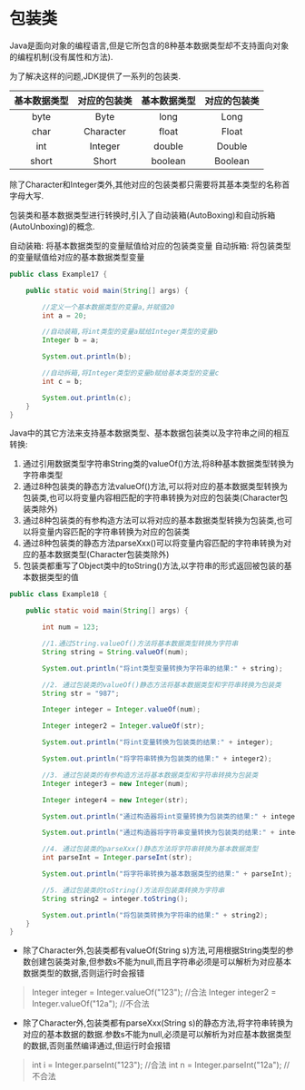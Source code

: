 # 包装类

Java是面向对象的编程语言,但是它所包含的8种基本数据类型却不支持面向对象的编程机制(没有属性和方法).

为了解决这样的问题,JDK提供了一系列的包装类.

|基本数据类型|对应的包装类|基本数据类型|对应的包装类|
|:--:|:--:|:--:|:--:|
|byte|Byte|long|Long|
|char|Character|float|Float|
|int|Integer|double|Double|
|short|Short|boolean|Boolean|

除了Character和Integer类外,其他对应的包装类都只需要将其基本类型的名称首字母大写.

包装类和基本数据类型进行转换时,引入了自动装箱(AutoBoxing)和自动拆箱(AutoUnboxing)的概念.

自动装箱: 将基本数据类型的变量赋值给对应的包装类变量
自动拆箱: 将包装类型的变量赋值给对应的基本数据类型变量

```java
public class Example17 {

    public static void main(String[] args) {

        //定义一个基本数据类型的变量a,并赋值20
        int a = 20;

        //自动装箱,将int类型的变量a赋给Integer类型的变量b
        Integer b = a;

        System.out.println(b);

        //自动拆箱,将Integer类型的变量b赋给基本类型的变量c
        int c = b;

        System.out.println(c);
    }
}
```

Java中的其它方法来支持基本数据类型、基本数据包装类以及字符串之间的相互转换:

1. 通过引用数据类型字符串String类的valueOf()方法,将8种基本数据类型转换为字符串类型
2. 通过8种包装类的静态方法valueOf()方法,可以将对应的基本数据类型转换为包装类,也可以将变量内容相匹配的字符串转换为对应的包装类(Character包装类除外)
3. 通过8种包装类的有参构造方法可以将对应的基本数据类型转换为包装类,也可以将变量内容匹配的字符串转换为对应的包装类
4. 通过8种包装类的静态方法parseXxx()可以将变量内容匹配的字符串转换为对应的基本数据类型(Character包装类除外)
5. 包装类都重写了Object类中的toString()方法,以字符串的形式返回被包装的基本数据类型的值

```java
public class Example18 {

    public static void main(String[] args) {

        int num = 123;

        //1.通过String.valueOf()方法将基本数据类型转换为字符串
        String string = String.valueOf(num);

        System.out.println("将int类型变量转换为字符串的结果:" + string);

        //2. 通过包装类的valueOf()静态方法将基本数据类型和字符串转换为包装类
        String str = "987";

        Integer integer = Integer.valueOf(num);

        Integer integer2 = Integer.valueOf(str);

        System.out.println("将int变量转换为包装类的结果:" + integer);

        System.out.println("将字符串转换为包装类的结果:" + integer2);

        //3. 通过包装类的有参构造方法将基本数据类型和字符串转换为包装类
        Integer integer3 = new Integer(num);

        Integer integer4 = new Integer(str);

        System.out.println("通过构造器将int变量转换为包装类的结果:" + integer3);

        System.out.println("通过构造器将字符串变量转换为包装类的结果:" + integer4);

        //4. 通过包装类的parseXxx()静态方法将字符串转换为基本数据类型
        int parseInt = Integer.parseInt(str);

        System.out.println("将字符串转换为基本数据类型的结果:" + parseInt);

        //5. 通过包装类的toString()方法将包装类转换为字符串
        String string2 = integer.toString();

        System.out.println("将包装类转换为字符串的结果:" + string2);
    }
}
```

- 除了Character外,包装类都有valueOf(String s)方法,可用根据String类型的参数创建包装类对象,但参数s不能为null,而且字符串必须是可以解析为对应基本数据类型的数据,否则运行时会报错

> Integer integer = Integer.valueOf("123"); //合法
> Integer integer2 = Integer.valueOf("12a"); //不合法

- 除了Character外,包装类都有parseXxx(String s)的静态方法,将字符串转换为对应的基本数据的数据.参数s不能为null,必须是可以解析为对应基本数据类型的数据,否则虽然编译通过,但运行时会报错

> int i = Integer.parseInt("123"); //合法
> int n = Integer.parseInt("12a"); //不合法
